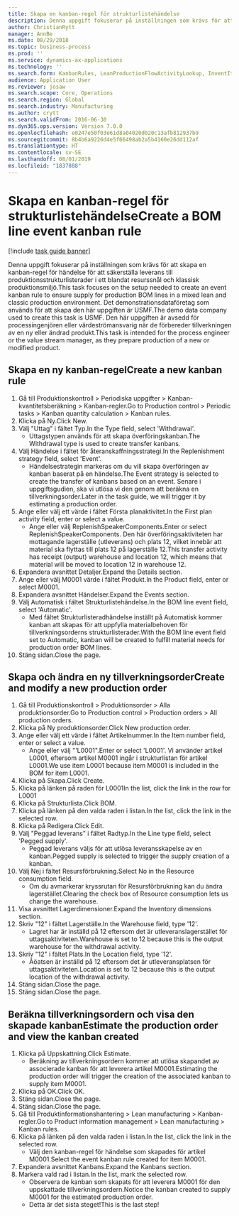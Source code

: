 ```yaml
---
title: Skapa en kanban-regel för strukturlistehändelse
description: Denna uppgift fokuserar på inställningen som krävs för att skapa en kanban-regel för händelse för att säkerställa leverans till produktionsstrukturlisterader i ett blandat resurssnål och klassisk produktionsmiljö.
author: ChristianRytt
manager: AnnBe
ms.date: 08/29/2018
ms.topic: business-process
ms.prod: ''
ms.service: dynamics-ax-applications
ms.technology: ''
ms.search.form: KanbanRules, LeanProductionFlowActivityLookup, InventItemIdLookupSimple, ProdTableListPage, ProdTableCreate, InventItemIdLookupPurchase, ProdTable, ProdBOM, ProdParmCostEstimation
audience: Application User
ms.reviewer: josaw
ms.search.scope: Core, Operations
ms.search.region: Global
ms.search.industry: Manufacturing
ms.author: crytt
ms.search.validFrom: 2016-06-30
ms.dyn365.ops.version: Version 7.0.0
ms.openlocfilehash: e0247e50f03e61d8a04020d020c13afb812937b9
ms.sourcegitcommit: 8b4b6a9226d4e5f66498ab2a5b4160e26dd112af
ms.translationtype: HT
ms.contentlocale: sv-SE
ms.lasthandoff: 08/01/2019
ms.locfileid: "1837888"
---
```

# <a name="create-a-bom-line-event-kanban-rule"></a><span data-ttu-id="4cfd5-103">Skapa en kanban-regel för strukturlistehändelse</span><span class="sxs-lookup"><span data-stu-id="4cfd5-103">Create a BOM line event kanban rule</span></span>

[!include [task guide banner](../../includes/task-guide-banner.md)]

<span data-ttu-id="4cfd5-104">Denna uppgift fokuserar på inställningen som krävs för att skapa en kanban-regel för händelse för att säkerställa leverans till produktionsstrukturlisterader i ett blandat resurssnål och klassisk produktionsmiljö.</span><span class="sxs-lookup"><span data-stu-id="4cfd5-104">This task focuses on the setup needed to create an event kanban rule to ensure supply for production BOM lines in a mixed lean and classic production environment.</span></span> <span data-ttu-id="4cfd5-105">Det demonstrationsdataföretag som används för att skapa den här uppgiften är USMF.</span><span class="sxs-lookup"><span data-stu-id="4cfd5-105">The demo data company used to create this task is USMF.</span></span> <span data-ttu-id="4cfd5-106">Den här uppgiften är avsedd för processingenjören eller värdeströmansvarig när de förbereder tillverkningen av en ny eller ändrad produkt.</span><span class="sxs-lookup"><span data-stu-id="4cfd5-106">This task is intended for the process engineer or the value stream manager, as they prepare production of a new or modified product.</span></span>


## <a name="create-a-new-kanban-rule"></a><span data-ttu-id="4cfd5-107">Skapa en ny kanban-regel</span><span class="sxs-lookup"><span data-stu-id="4cfd5-107">Create a new kanban rule</span></span>
1. <span data-ttu-id="4cfd5-108">Gå till Produktionskontroll > Periodiska uppgifter > Kanban-kvantitetsberäkning > Kanban-regler.</span><span class="sxs-lookup"><span data-stu-id="4cfd5-108">Go to Production control > Periodic tasks > Kanban quantity calculation > Kanban rules.</span></span>
2. <span data-ttu-id="4cfd5-109">Klicka på Ny.</span><span class="sxs-lookup"><span data-stu-id="4cfd5-109">Click New.</span></span>
3. <span data-ttu-id="4cfd5-110">Välj "Uttag" i fältet Typ.</span><span class="sxs-lookup"><span data-stu-id="4cfd5-110">In the Type field, select 'Withdrawal'.</span></span>
    * <span data-ttu-id="4cfd5-111">Uttagstypen används för att skapa överföringskanban.</span><span class="sxs-lookup"><span data-stu-id="4cfd5-111">The Withdrawal type is used to create transfer kanbans.</span></span>  
4. <span data-ttu-id="4cfd5-112">Välj Händelse i fältet för återanskaffningsstrategi.</span><span class="sxs-lookup"><span data-stu-id="4cfd5-112">In the Replenishment strategy field, select 'Event'.</span></span>
    * <span data-ttu-id="4cfd5-113">Händelsestrategin markeras om du vill skapa överföringen av kanban baserat på en händelse.</span><span class="sxs-lookup"><span data-stu-id="4cfd5-113">The Event strategy is selected to create the transfer of kanbans based on an event.</span></span> <span data-ttu-id="4cfd5-114">Senare i uppgiftsgudien, ska vi utlösa vi den genom att beräkna en tillverkningsorder.</span><span class="sxs-lookup"><span data-stu-id="4cfd5-114">Later in the task guide, we will trigger it by estimating a production order.</span></span>  
5. <span data-ttu-id="4cfd5-115">Ange eller välj ett värde i fältet Första planaktivitet.</span><span class="sxs-lookup"><span data-stu-id="4cfd5-115">In the First plan activity field, enter or select a value.</span></span>
    * <span data-ttu-id="4cfd5-116">Ange eller välj ReplenishSpeakerComponents.</span><span class="sxs-lookup"><span data-stu-id="4cfd5-116">Enter or select ReplenishSpeakerComponents.</span></span> <span data-ttu-id="4cfd5-117">Den här överföringsaktiviteten har mottagande lagerställe (utleverans) och plats 12, vilket innebär att material ska flyttas till plats 12 på lagerställe 12.</span><span class="sxs-lookup"><span data-stu-id="4cfd5-117">This transfer activity has receipt (output) warehouse and location 12, which means that material will be moved to location 12 in warehouse 12.</span></span>  
6. <span data-ttu-id="4cfd5-118">Expandera avsnittet Detaljer.</span><span class="sxs-lookup"><span data-stu-id="4cfd5-118">Expand the Details section.</span></span>
7. <span data-ttu-id="4cfd5-119">Ange eller välj M0001 värde i fältet Produkt.</span><span class="sxs-lookup"><span data-stu-id="4cfd5-119">In the Product field, enter or select M0001.</span></span>
8. <span data-ttu-id="4cfd5-120">Expandera avsnittet Händelser.</span><span class="sxs-lookup"><span data-stu-id="4cfd5-120">Expand the Events section.</span></span>
9. <span data-ttu-id="4cfd5-121">Välj Automatisk i fältet Strukturlistehändelse.</span><span class="sxs-lookup"><span data-stu-id="4cfd5-121">In the BOM line event field, select 'Automatic'.</span></span>
    * <span data-ttu-id="4cfd5-122">Med fältet Strukturlisteradhändelse inställt på Automatisk kommer kanban att skapas för att uppfylla materialbehoven för tillverkningsorderns strukturlisterader.</span><span class="sxs-lookup"><span data-stu-id="4cfd5-122">With the BOM line event field set to Automatic, kanban will be created to fulfill material needs for production order BOM lines.</span></span>  
10. <span data-ttu-id="4cfd5-123">Stäng sidan.</span><span class="sxs-lookup"><span data-stu-id="4cfd5-123">Close the page.</span></span>

## <a name="create-and-modify-a-new-production-order"></a><span data-ttu-id="4cfd5-124">Skapa och ändra en ny tillverkningsorder</span><span class="sxs-lookup"><span data-stu-id="4cfd5-124">Create and modify a new production order</span></span>
1. <span data-ttu-id="4cfd5-125">Gå till Produktionskontroll > Produktionsorder > Alla produktionsorder.</span><span class="sxs-lookup"><span data-stu-id="4cfd5-125">Go to Production control > Production orders > All production orders.</span></span>
2. <span data-ttu-id="4cfd5-126">Klicka på Ny produktionsorder.</span><span class="sxs-lookup"><span data-stu-id="4cfd5-126">Click New production order.</span></span>
3. <span data-ttu-id="4cfd5-127">Ange eller välj ett värde i fältet Artikelnummer.</span><span class="sxs-lookup"><span data-stu-id="4cfd5-127">In the Item number field, enter or select a value.</span></span>
    * <span data-ttu-id="4cfd5-128">Ange eller välj "'L0001".</span><span class="sxs-lookup"><span data-stu-id="4cfd5-128">Enter or select 'L0001'.</span></span> <span data-ttu-id="4cfd5-129">Vi använder artikel L0001, eftersom artikel M0001 ingår i strukturlistan för artikel L0001.</span><span class="sxs-lookup"><span data-stu-id="4cfd5-129">We use item L0001 because item M0001 is included in the BOM for item L0001.</span></span>  
4. <span data-ttu-id="4cfd5-130">Klicka på Skapa.</span><span class="sxs-lookup"><span data-stu-id="4cfd5-130">Click Create.</span></span>
5. <span data-ttu-id="4cfd5-131">Klicka på länken på raden för L0001</span><span class="sxs-lookup"><span data-stu-id="4cfd5-131">In the list, click the link in the row for L0001</span></span>
6. <span data-ttu-id="4cfd5-132">Klicka på Strukturlista.</span><span class="sxs-lookup"><span data-stu-id="4cfd5-132">Click BOM.</span></span>
7. <span data-ttu-id="4cfd5-133">Klicka på länken på den valda raden i listan.</span><span class="sxs-lookup"><span data-stu-id="4cfd5-133">In the list, click the link in the selected row.</span></span>
8. <span data-ttu-id="4cfd5-134">Klicka på Redigera.</span><span class="sxs-lookup"><span data-stu-id="4cfd5-134">Click Edit.</span></span>
9. <span data-ttu-id="4cfd5-135">Välj "Peggad leverans" i fältet Radtyp.</span><span class="sxs-lookup"><span data-stu-id="4cfd5-135">In the Line type field, select 'Pegged supply'.</span></span>
    * <span data-ttu-id="4cfd5-136">Peggad leverans väljs för att utlösa leveransskapelse av en kanban.</span><span class="sxs-lookup"><span data-stu-id="4cfd5-136">Pegged supply is selected to trigger the supply creation of a kanban.</span></span>  
10. <span data-ttu-id="4cfd5-137">Välj Nej i fältet Resursförbrukning.</span><span class="sxs-lookup"><span data-stu-id="4cfd5-137">Select No in the Resource consumption field.</span></span>
    * <span data-ttu-id="4cfd5-138">Om du avmarkerar kryssrutan för Resursförbrukning kan du ändra lagerstället.</span><span class="sxs-lookup"><span data-stu-id="4cfd5-138">Clearing the check box of Resource consumption lets us change the warehouse.</span></span>  
11. <span data-ttu-id="4cfd5-139">Visa avsnittet Lagerdimensioner.</span><span class="sxs-lookup"><span data-stu-id="4cfd5-139">Expand the Inventory dimensions section.</span></span>
12. <span data-ttu-id="4cfd5-140">Skriv "12" i fältet Lagerställe.</span><span class="sxs-lookup"><span data-stu-id="4cfd5-140">In the Warehouse field, type '12'.</span></span>
    * <span data-ttu-id="4cfd5-141">Lagret har är inställd på 12 eftersom det är utleveranslagerstället för uttagsaktiviteten.</span><span class="sxs-lookup"><span data-stu-id="4cfd5-141">Warehouse is set to 12 because this is the output warehouse for the withdrawal activity.</span></span>  
13. <span data-ttu-id="4cfd5-142">Skriv "12" i fältet Plats.</span><span class="sxs-lookup"><span data-stu-id="4cfd5-142">In the Location field, type '12'.</span></span>
    * <span data-ttu-id="4cfd5-143">Åöatsen är inställd på 12 eftersom det är utleveransplatsen för uttagsaktiviteten.</span><span class="sxs-lookup"><span data-stu-id="4cfd5-143">Location is set to 12 because this is the output location of the withdrawal activity.</span></span>  
14. <span data-ttu-id="4cfd5-144">Stäng sidan.</span><span class="sxs-lookup"><span data-stu-id="4cfd5-144">Close the page.</span></span>
15. <span data-ttu-id="4cfd5-145">Stäng sidan.</span><span class="sxs-lookup"><span data-stu-id="4cfd5-145">Close the page.</span></span>

## <a name="estimate-the-production-order-and-view-the-kanban-created"></a><span data-ttu-id="4cfd5-146">Beräkna tillverkningsordern och visa den skapade kanban</span><span class="sxs-lookup"><span data-stu-id="4cfd5-146">Estimate the production order and view the kanban created</span></span>
1. <span data-ttu-id="4cfd5-147">Klicka på Uppskattning.</span><span class="sxs-lookup"><span data-stu-id="4cfd5-147">Click Estimate.</span></span>
    * <span data-ttu-id="4cfd5-148">Beräkning av tillverkningsordern kommer att utlösa skapandet av associerade kanban för att leverera artikel M0001.</span><span class="sxs-lookup"><span data-stu-id="4cfd5-148">Estimating the production order will trigger the creation of the associated kanban to supply item M0001.</span></span>  
2. <span data-ttu-id="4cfd5-149">Klicka på OK.</span><span class="sxs-lookup"><span data-stu-id="4cfd5-149">Click OK.</span></span>
3. <span data-ttu-id="4cfd5-150">Stäng sidan.</span><span class="sxs-lookup"><span data-stu-id="4cfd5-150">Close the page.</span></span>
4. <span data-ttu-id="4cfd5-151">Stäng sidan.</span><span class="sxs-lookup"><span data-stu-id="4cfd5-151">Close the page.</span></span>
5. <span data-ttu-id="4cfd5-152">Gå till Produktinformationshantering > Lean manufacturing > Kanban-regler.</span><span class="sxs-lookup"><span data-stu-id="4cfd5-152">Go to Product information management > Lean manufacturing > Kanban rules.</span></span>
6. <span data-ttu-id="4cfd5-153">Klicka på länken på den valda raden i listan.</span><span class="sxs-lookup"><span data-stu-id="4cfd5-153">In the list, click the link in the selected row.</span></span>
    * <span data-ttu-id="4cfd5-154">Välj den kanban-regel för händelse som skapades för artikel M0001.</span><span class="sxs-lookup"><span data-stu-id="4cfd5-154">Select the event kanban rule created for item M0001.</span></span>  
7. <span data-ttu-id="4cfd5-155">Expandera avsnittet Kanbans.</span><span class="sxs-lookup"><span data-stu-id="4cfd5-155">Expand the Kanbans section.</span></span>
8. <span data-ttu-id="4cfd5-156">Markera vald rad i listan.</span><span class="sxs-lookup"><span data-stu-id="4cfd5-156">In the list, mark the selected row.</span></span>
    * <span data-ttu-id="4cfd5-157">Observera de kanban som skapats för att leverera M0001 för den uppskattade tillverkningsordern.</span><span class="sxs-lookup"><span data-stu-id="4cfd5-157">Notice the kanban created to supply M0001 for the estimated production order.</span></span>  
    * <span data-ttu-id="4cfd5-158">Detta är det sista steget!</span><span class="sxs-lookup"><span data-stu-id="4cfd5-158">This is the last step!</span></span>  

